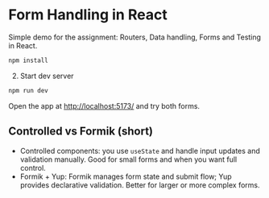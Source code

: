# Form Handling in React

Simple demo for the assignment: Routers, Data handling, Forms and Testing in React.

```bash
npm install
```

2. Start dev server

```bash
npm run dev
```

Open the app at [http://localhost:5173/](http://localhost:5173/) and try both forms.

## Controlled vs Formik (short)

- Controlled components: you use `useState` and handle input updates and validation manually. Good for small forms and when you want full control.
- Formik + Yup: Formik manages form state and submit flow; Yup provides declarative validation. Better for larger or more complex forms.
